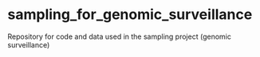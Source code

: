 # sampling_for_genomic_surveillance
Repository for code and data used in the sampling project (genomic surveillance)
